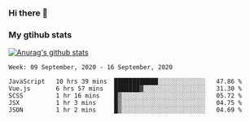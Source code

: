 ### Hi there 👋

### My gtihub stats

[![Anurag's github stats](https://github-readme-stats.vercel.app/api?username=gaozhidong)](https://github.com/gaozhidong/github-readme-stats)

<!--START_SECTION:waka-->
```text
Week: 09 September, 2020 - 16 September, 2020

JavaScript   10 hrs 39 mins  ████████████░░░░░░░░░░░░░   47.86 % 
Vue.js       6 hrs 57 mins   ███████▓░░░░░░░░░░░░░░░░░   31.30 % 
SCSS         1 hr 16 mins    █▒░░░░░░░░░░░░░░░░░░░░░░░   05.72 % 
JSX          1 hr 3 mins     █▒░░░░░░░░░░░░░░░░░░░░░░░   04.75 % 
JSON         1 hr 2 mins     █▒░░░░░░░░░░░░░░░░░░░░░░░   04.69 % 
```
<!--END_SECTION:waka-->